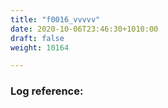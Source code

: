 ```yaml
---
title: "f0016_vvvvv"
date: 2020-10-06T23:46:30+1010:00
draft: false
weight: 10164

---
```


### Log reference: <no value>

```
